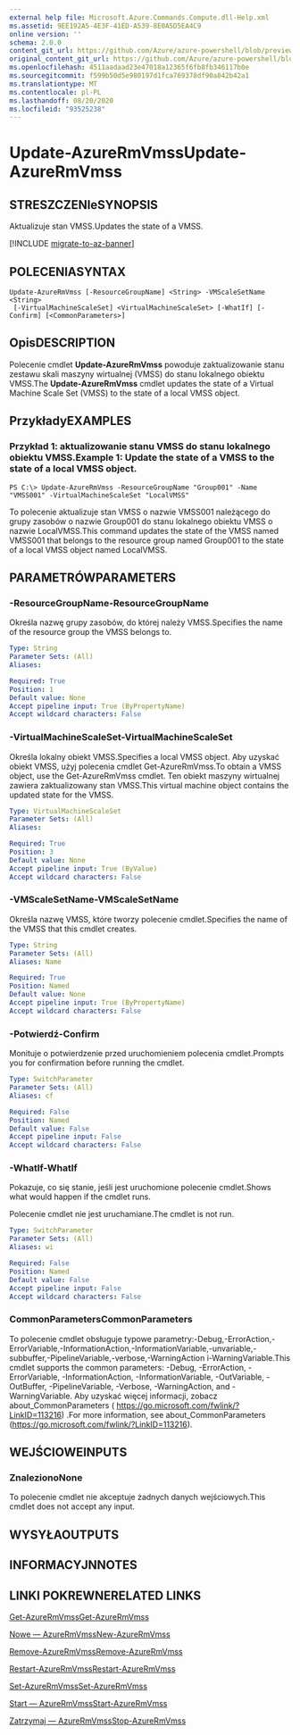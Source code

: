 ```yaml
---
external help file: Microsoft.Azure.Commands.Compute.dll-Help.xml
ms.assetid: 9EE192A5-4E3F-41ED-A539-8E0A5D5EA4C9
online version: ''
schema: 2.0.0
content_git_url: https://github.com/Azure/azure-powershell/blob/preview/src/ResourceManager/Compute/Stack/Commands.Compute/help/Update-AzureRmVmss.md
original_content_git_url: https://github.com/Azure/azure-powershell/blob/preview/src/ResourceManager/Compute/Stack/Commands.Compute/help/Update-AzureRmVmss.md
ms.openlocfilehash: 4511aadaad23e47018a12365f6fb8fb346117b0e
ms.sourcegitcommit: f599b50d5e980197d1fca769378df90a842b42a1
ms.translationtype: MT
ms.contentlocale: pl-PL
ms.lasthandoff: 08/20/2020
ms.locfileid: "93525238"
---
```

# <span data-ttu-id="64793-101">Update-AzureRmVmss</span><span class="sxs-lookup"><span data-stu-id="64793-101">Update-AzureRmVmss</span></span>

## <span data-ttu-id="64793-102">STRESZCZENIe</span><span class="sxs-lookup"><span data-stu-id="64793-102">SYNOPSIS</span></span>
<span data-ttu-id="64793-103">Aktualizuje stan VMSS.</span><span class="sxs-lookup"><span data-stu-id="64793-103">Updates the state of a VMSS.</span></span>

[!INCLUDE [migrate-to-az-banner](../../includes/migrate-to-az-banner.md)]

## <span data-ttu-id="64793-104">POLECENIA</span><span class="sxs-lookup"><span data-stu-id="64793-104">SYNTAX</span></span>

```
Update-AzureRmVmss [-ResourceGroupName] <String> -VMScaleSetName <String>
 [-VirtualMachineScaleSet] <VirtualMachineScaleSet> [-WhatIf] [-Confirm] [<CommonParameters>]
```

## <span data-ttu-id="64793-105">Opis</span><span class="sxs-lookup"><span data-stu-id="64793-105">DESCRIPTION</span></span>
<span data-ttu-id="64793-106">Polecenie cmdlet **Update-AzureRmVmss** powoduje zaktualizowanie stanu zestawu skali maszyny wirtualnej (VMSS) do stanu lokalnego obiektu VMSS.</span><span class="sxs-lookup"><span data-stu-id="64793-106">The **Update-AzureRmVmss** cmdlet updates the state of a Virtual Machine Scale Set (VMSS) to the state of a local VMSS object.</span></span>

## <span data-ttu-id="64793-107">Przykłady</span><span class="sxs-lookup"><span data-stu-id="64793-107">EXAMPLES</span></span>

### <span data-ttu-id="64793-108">Przykład 1: aktualizowanie stanu VMSS do stanu lokalnego obiektu VMSS.</span><span class="sxs-lookup"><span data-stu-id="64793-108">Example 1: Update the state of a VMSS to the state of a local VMSS object.</span></span>
```
PS C:\> Update-AzureRmVmss -ResourceGroupName "Group001" -Name "VMSS001" -VirtualMachineScaleSet "LocalVMSS"
```

<span data-ttu-id="64793-109">To polecenie aktualizuje stan VMSS o nazwie VMSS001 należącego do grupy zasobów o nazwie Group001 do stanu lokalnego obiektu VMSS o nazwie LocalVMSS.</span><span class="sxs-lookup"><span data-stu-id="64793-109">This command updates the state of the VMSS named VMSS001 that belongs to the resource group named Group001 to the state of a local VMSS object named LocalVMSS.</span></span>

## <span data-ttu-id="64793-110">PARAMETRÓW</span><span class="sxs-lookup"><span data-stu-id="64793-110">PARAMETERS</span></span>

### <span data-ttu-id="64793-111">-ResourceGroupName</span><span class="sxs-lookup"><span data-stu-id="64793-111">-ResourceGroupName</span></span>
<span data-ttu-id="64793-112">Określa nazwę grupy zasobów, do której należy VMSS.</span><span class="sxs-lookup"><span data-stu-id="64793-112">Specifies the name of the resource group the VMSS belongs to.</span></span>

```yaml
Type: String
Parameter Sets: (All)
Aliases: 

Required: True
Position: 1
Default value: None
Accept pipeline input: True (ByPropertyName)
Accept wildcard characters: False
```

### <span data-ttu-id="64793-113">-VirtualMachineScaleSet</span><span class="sxs-lookup"><span data-stu-id="64793-113">-VirtualMachineScaleSet</span></span>
<span data-ttu-id="64793-114">Określa lokalny obiekt VMSS.</span><span class="sxs-lookup"><span data-stu-id="64793-114">Specifies a local VMSS object.</span></span>
<span data-ttu-id="64793-115">Aby uzyskać obiekt VMSS, użyj polecenia cmdlet Get-AzureRmVmss.</span><span class="sxs-lookup"><span data-stu-id="64793-115">To obtain a VMSS object, use the Get-AzureRmVmss cmdlet.</span></span>
<span data-ttu-id="64793-116">Ten obiekt maszyny wirtualnej zawiera zaktualizowany stan VMSS.</span><span class="sxs-lookup"><span data-stu-id="64793-116">This virtual machine object contains the updated state for the VMSS.</span></span>

```yaml
Type: VirtualMachineScaleSet
Parameter Sets: (All)
Aliases: 

Required: True
Position: 3
Default value: None
Accept pipeline input: True (ByValue)
Accept wildcard characters: False
```

### <span data-ttu-id="64793-117">-VMScaleSetName</span><span class="sxs-lookup"><span data-stu-id="64793-117">-VMScaleSetName</span></span>
<span data-ttu-id="64793-118">Określa nazwę VMSS, które tworzy polecenie cmdlet.</span><span class="sxs-lookup"><span data-stu-id="64793-118">Specifies the name of the VMSS that this cmdlet creates.</span></span>

```yaml
Type: String
Parameter Sets: (All)
Aliases: Name

Required: True
Position: Named
Default value: None
Accept pipeline input: True (ByPropertyName)
Accept wildcard characters: False
```

### <span data-ttu-id="64793-119">-Potwierdź</span><span class="sxs-lookup"><span data-stu-id="64793-119">-Confirm</span></span>
<span data-ttu-id="64793-120">Monituje o potwierdzenie przed uruchomieniem polecenia cmdlet.</span><span class="sxs-lookup"><span data-stu-id="64793-120">Prompts you for confirmation before running the cmdlet.</span></span>

```yaml
Type: SwitchParameter
Parameter Sets: (All)
Aliases: cf

Required: False
Position: Named
Default value: False
Accept pipeline input: False
Accept wildcard characters: False
```

### <span data-ttu-id="64793-121">-WhatIf</span><span class="sxs-lookup"><span data-stu-id="64793-121">-WhatIf</span></span>
<span data-ttu-id="64793-122">Pokazuje, co się stanie, jeśli jest uruchomione polecenie cmdlet.</span><span class="sxs-lookup"><span data-stu-id="64793-122">Shows what would happen if the cmdlet runs.</span></span>

<span data-ttu-id="64793-123">Polecenie cmdlet nie jest uruchamiane.</span><span class="sxs-lookup"><span data-stu-id="64793-123">The cmdlet is not run.</span></span>

```yaml
Type: SwitchParameter
Parameter Sets: (All)
Aliases: wi

Required: False
Position: Named
Default value: False
Accept pipeline input: False
Accept wildcard characters: False
```

### <span data-ttu-id="64793-124">CommonParameters</span><span class="sxs-lookup"><span data-stu-id="64793-124">CommonParameters</span></span>
<span data-ttu-id="64793-125">To polecenie cmdlet obsługuje typowe parametry:-Debug,-ErrorAction,-ErrorVariable,-InformationAction,-InformationVariable,-unvariable,-subbuffer,-PipelineVariable,-verbose,-WarningAction i-WarningVariable.</span><span class="sxs-lookup"><span data-stu-id="64793-125">This cmdlet supports the common parameters: -Debug, -ErrorAction, -ErrorVariable, -InformationAction, -InformationVariable, -OutVariable, -OutBuffer, -PipelineVariable, -Verbose, -WarningAction, and -WarningVariable.</span></span> <span data-ttu-id="64793-126">Aby uzyskać więcej informacji, zobacz about_CommonParameters ( https://go.microsoft.com/fwlink/?LinkID=113216) .</span><span class="sxs-lookup"><span data-stu-id="64793-126">For more information, see about_CommonParameters (https://go.microsoft.com/fwlink/?LinkID=113216).</span></span>

## <span data-ttu-id="64793-127">WEJŚCIOWE</span><span class="sxs-lookup"><span data-stu-id="64793-127">INPUTS</span></span>

### <span data-ttu-id="64793-128">Znaleziono</span><span class="sxs-lookup"><span data-stu-id="64793-128">None</span></span>
<span data-ttu-id="64793-129">To polecenie cmdlet nie akceptuje żadnych danych wejściowych.</span><span class="sxs-lookup"><span data-stu-id="64793-129">This cmdlet does not accept any input.</span></span>

## <span data-ttu-id="64793-130">WYSYŁA</span><span class="sxs-lookup"><span data-stu-id="64793-130">OUTPUTS</span></span>

## <span data-ttu-id="64793-131">INFORMACYJN</span><span class="sxs-lookup"><span data-stu-id="64793-131">NOTES</span></span>

## <span data-ttu-id="64793-132">LINKI POKREWNE</span><span class="sxs-lookup"><span data-stu-id="64793-132">RELATED LINKS</span></span>

[<span data-ttu-id="64793-133">Get-AzureRmVmss</span><span class="sxs-lookup"><span data-stu-id="64793-133">Get-AzureRmVmss</span></span>](./Get-AzureRmVmss.md)

[<span data-ttu-id="64793-134">Nowe — AzureRmVmss</span><span class="sxs-lookup"><span data-stu-id="64793-134">New-AzureRmVmss</span></span>](./New-AzureRmVmss.md)

[<span data-ttu-id="64793-135">Remove-AzureRmVmss</span><span class="sxs-lookup"><span data-stu-id="64793-135">Remove-AzureRmVmss</span></span>](./Remove-AzureRmVmss.md)

[<span data-ttu-id="64793-136">Restart-AzureRmVmss</span><span class="sxs-lookup"><span data-stu-id="64793-136">Restart-AzureRmVmss</span></span>](./Restart-AzureRmVmss.md)

[<span data-ttu-id="64793-137">Set-AzureRmVmss</span><span class="sxs-lookup"><span data-stu-id="64793-137">Set-AzureRmVmss</span></span>](./Set-AzureRmVmss.md)

[<span data-ttu-id="64793-138">Start — AzureRmVmss</span><span class="sxs-lookup"><span data-stu-id="64793-138">Start-AzureRmVmss</span></span>](./Start-AzureRmVmss.md)

[<span data-ttu-id="64793-139">Zatrzymaj — AzureRmVmss</span><span class="sxs-lookup"><span data-stu-id="64793-139">Stop-AzureRmVmss</span></span>](./Stop-AzureRmVmss.md)


